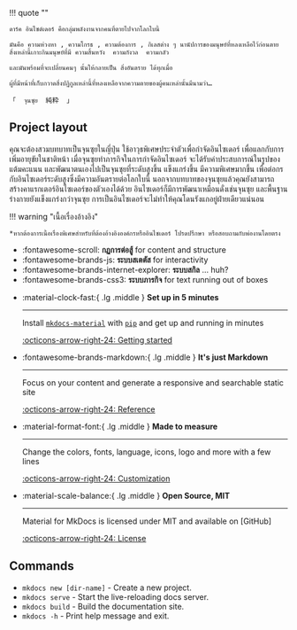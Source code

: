 

!!! quote ""

    ดาร์ค อินไซด์เดอร์ คือกลุ่มพลังงานจากคนที่ตายไปจากโลกใบนี้

    มันคือ ความห่วงหา , ความโกรธ , ความต้องการ , กิเลสต่าง ๆ นานัปการของมนุษย์ที่หลงเหลือไว้ก่อนตาย สิ่งเหล่านี้เกาะกินมนุษย์ที่มี ความสิ้นหวัง  ความกังวล  ความกลัว

    และมันพร้อมที่จะเปลี่ยนคนๆ นั้นให้กลายเป็น สิ่งอันตราย ได้ทุกเมื่อ

    ผู้ที่มีหน้าที่เก็บกวาดสิ่งปฏิกูลเหล่านี้ที่หลงเหลือจากความตายของผู้คนเหล่านั้นมีนามว่า…

    「  จุนซุย  純粋  」


## Project layout

คุณจะต้องสวมบทบาทเป็นจุนซุยในญี่ปุ่น ใช้อาวุธพิเศษประจำตัวเพื่อกำจัดอินไซเดอร์ เพื่อแลกกับการเพิ่มอายุขัยในชาติหน้า
เมื่อจุนซุยทำภารกิจในการกำจัดอินไซเดอร์ จะได้รับค่าประสบการณ์ในรูปของแต้มคะแนน และพัฒนาตนเองไปเป็นจุนซุยที่ระดับสูงขึ้น แข็งแกร่งขึ้น มีความพิเศษมากขึ้น เพื่อต่อกรกับอินไซเดอร์ระดับสูงซึ่งมีความอันตรายต่อโลกใบนี้
นอกจากบทบาทของจุนซุยแล้วคุณยังสามารถสร้างคาแรกเตอร์อินไซเดอร์ของตัวเองได้ด้วย อินไซเดอร์ก็มีการพัฒนาเหมือนดั่งเช่นจุนซุย และพื้นฐานร่างกายยังแข็งแกร่งกว่าจุนซุย การเป็นอินไซเดอร์จะไม่ทำให้คุณโดนรังแกอยู่ฝ่ายเดียวแน่นอน

!!! warning "เนื้อเรื่องอ้างอิง"

    *หากต้องการเนื้อเรื่องพิเศษสำหรับที่ต้องอ้างอิงองค์กรหรืออินไซเดอร์ โปรดปรึกษา หรือสอบถามกับพ่องานโดยตรง

<div class="grid cards" markdown>

- :fontawesome-scroll: __กฏการต่อสู้__ for content and structure
- :fontawesome-brands-js: __ระบบสเตตัส__ for interactivity
- :fontawesome-brands-internet-explorer: __ระบบสกิล__ ... huh?
- :fontawesome-brands-css3: __ระบบภารกิจ__ for text running out of boxes

</div>

<div class="grid cards" markdown>

-   :material-clock-fast:{ .lg .middle } __Set up in 5 minutes__

    ---

    Install [`mkdocs-material`](#) with [`pip`](#) and get up
    and running in minutes

    [:octicons-arrow-right-24: Getting started](#)

-   :fontawesome-brands-markdown:{ .lg .middle } __It's just Markdown__

    ---

    Focus on your content and generate a responsive and searchable static site

    [:octicons-arrow-right-24: Reference](#)

-   :material-format-font:{ .lg .middle } __Made to measure__

    ---

    Change the colors, fonts, language, icons, logo and more with a few lines

    [:octicons-arrow-right-24: Customization](#)

-   :material-scale-balance:{ .lg .middle } __Open Source, MIT__

    ---

    Material for MkDocs is licensed under MIT and available on [GitHub]

    [:octicons-arrow-right-24: License](#)

</div>

## Commands

* `mkdocs new [dir-name]` - Create a new project.
* `mkdocs serve` - Start the live-reloading docs server.
* `mkdocs build` - Build the documentation site.
* `mkdocs -h` - Print help message and exit.

